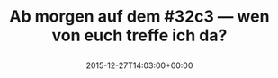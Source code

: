 ---
retweeted: false
source: <a href="http://mvilla.it/fenix" rel="nofollow">Fenix for Android</a>
entities:
  hashtags:
  - text: 32c3
    indices:
    - '18'
    - '23'
  symbols: []
  user_mentions: []
  urls: []
display_text_range:
- '0'
- '53'
favorite_count: '6'
id_str: '681113049558855680'
truncated: false
retweet_count: '0'
id: '681113049558855680'
created_at: Sun Dec 27 14:03:00 +0000 2015
favorited: false
full_text: 'Ab morgen auf dem #32c3 — wen von euch treffe ich da?'
lang: de
tags:
- 32c3
- pesos/twitter
date: '2015-12-27T14:03:00+00:00'
src: https://twitter.com/bascht/status/681113049558855680
original_url: https://twitter.com/bascht/status/681113049558855680
type: twitter_tweet
text: 'Ab morgen auf dem #32c3 — wen von euch treffe ich da?'
title: 'Ab morgen auf dem #32c3 — wen von euch treffe ich da?

  '

---
